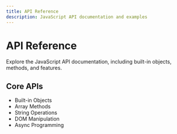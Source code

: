 ```yaml
---
title: API Reference
description: JavaScript API documentation and examples
---
```


# API Reference

Explore the JavaScript API documentation, including built-in objects, methods, and features.

## Core APIs

- Built-in Objects
- Array Methods
- String Operations
- DOM Manipulation
- Async Programming
